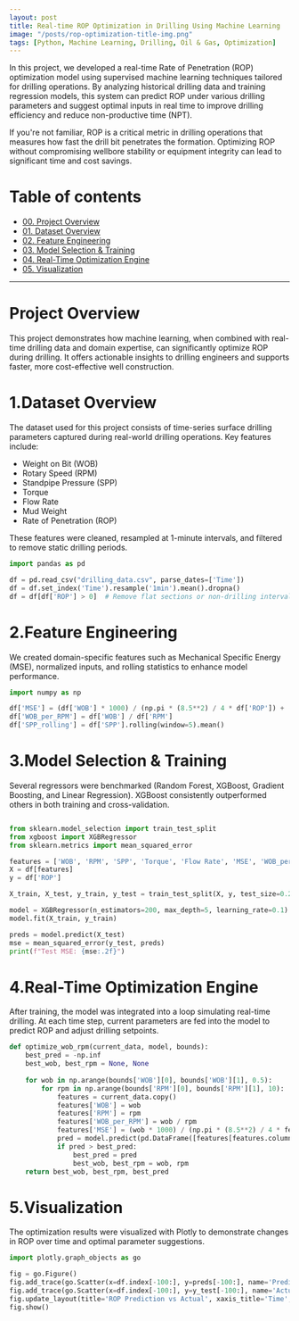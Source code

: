 ```yaml
---
layout: post
title: Real-time ROP Optimization in Drilling Using Machine Learning
image: "/posts/rop-optimization-title-img.png"
tags: [Python, Machine Learning, Drilling, Oil & Gas, Optimization]
---
```


In this project, we developed a real-time Rate of Penetration (ROP) optimization model using supervised machine learning techniques tailored for drilling operations. By analyzing historical drilling data and training regression models, this system can predict ROP under various drilling parameters and suggest optimal inputs in real time to improve drilling efficiency and reduce non-productive time (NPT).

If you're not familiar, ROP is a critical metric in drilling operations that measures how fast the drill bit penetrates the formation. Optimizing ROP without compromising wellbore stability or equipment integrity can lead to significant time and cost savings.


# Table of contents

- [00. Project Overview](#overview-main)
- [01. Dataset Overview](#data-overview)
- [02. Feature Engineering](#feature-overview)
- [03. Model Selection & Training](#model-selection-application)
- [04. Real-Time Optimization Engine](#real-time-opt-engine)
- [05. Visualization](#visualization)

___

# Project Overview  <a name="overview-main"></a>

This project demonstrates how machine learning, when combined with real-time drilling data and domain expertise, can significantly optimize ROP during drilling. It offers actionable insights to drilling engineers and supports faster, more cost-effective well construction.

# 1.Dataset Overview <a name="data-overview"></a>

The dataset used for this project consists of time-series surface drilling parameters captured during real-world drilling operations. Key features include:

- Weight on Bit (WOB)
- Rotary Speed (RPM)
- Standpipe Pressure (SPP)
- Torque
- Flow Rate
- Mud Weight
- Rate of Penetration (ROP)

These features were cleaned, resampled at 1-minute intervals, and filtered to remove static drilling periods.

```python
import pandas as pd

df = pd.read_csv("drilling_data.csv", parse_dates=['Time'])
df = df.set_index('Time').resample('1min').mean().dropna()
df = df[df['ROP'] > 0]  # Remove flat sections or non-drilling intervals

```

# 2.Feature Engineering <a name="feature-overview"></a>
 
We created domain-specific features such as Mechanical Specific Energy (MSE), normalized inputs, and rolling statistics to enhance model performance.


```python
import numpy as np

df['MSE'] = (df['WOB'] * 1000) / (np.pi * (8.5**2) / 4 * df['ROP']) + (120 * df['Torque']) / df['ROP']
df['WOB_per_RPM'] = df['WOB'] / df['RPM']
df['SPP_rolling'] = df['SPP'].rolling(window=5).mean()

```

# 3.Model Selection & Training <a name="model-selection-application"></a>

Several regressors were benchmarked (Random Forest, XGBoost, Gradient Boosting, and Linear Regression). XGBoost consistently outperformed others in both training and cross-validation.

```python

from sklearn.model_selection import train_test_split
from xgboost import XGBRegressor
from sklearn.metrics import mean_squared_error

features = ['WOB', 'RPM', 'SPP', 'Torque', 'Flow Rate', 'MSE', 'WOB_per_RPM']
X = df[features]
y = df['ROP']

X_train, X_test, y_train, y_test = train_test_split(X, y, test_size=0.2, shuffle=False)

model = XGBRegressor(n_estimators=200, max_depth=5, learning_rate=0.1)
model.fit(X_train, y_train)

preds = model.predict(X_test)
mse = mean_squared_error(y_test, preds)
print(f"Test MSE: {mse:.2f}")

```


# 4.Real-Time Optimization Engine <a name="real-time-opt-engine"></a>

After training, the model was integrated into a loop simulating real-time drilling. At each time step, current parameters are fed into the model to predict ROP and adjust drilling setpoints.

```python
def optimize_wob_rpm(current_data, model, bounds):
    best_pred = -np.inf
    best_wob, best_rpm = None, None
    
    for wob in np.arange(bounds['WOB'][0], bounds['WOB'][1], 0.5):
        for rpm in np.arange(bounds['RPM'][0], bounds['RPM'][1], 10):
            features = current_data.copy()
            features['WOB'] = wob
            features['RPM'] = rpm
            features['WOB_per_RPM'] = wob / rpm
            features['MSE'] = (wob * 1000) / (np.pi * (8.5**2) / 4 * features['ROP']) + (120 * features['Torque']) / features['ROP']
            pred = model.predict(pd.DataFrame([features[features.columns]]))[0]
            if pred > best_pred:
                best_pred = pred
                best_wob, best_rpm = wob, rpm
    return best_wob, best_rpm, best_pred
```

# 5.Visualization <a name="visualization"></a>

The optimization results were visualized with Plotly to demonstrate changes in ROP over time and optimal parameter suggestions.

```python
import plotly.graph_objects as go

fig = go.Figure()
fig.add_trace(go.Scatter(x=df.index[-100:], y=preds[-100:], name='Predicted ROP'))
fig.add_trace(go.Scatter(x=df.index[-100:], y=y_test[-100:], name='Actual ROP'))
fig.update_layout(title='ROP Prediction vs Actual', xaxis_title='Time', yaxis_title='ROP (m/hr)')
fig.show()

```










